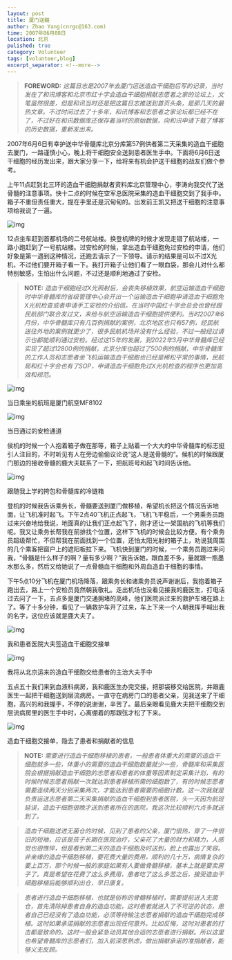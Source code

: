 ```yaml
---
layout: post
title: 厦门送髓
author: Zhao Yang(cnrgc@163.com)
time: 2007年06月08日
location: 北京
pulished: true
category: Volunteer
tags: [volunteer,blog]
excerpt_separator: <!--more-->
---
```


> **FOREWORD:** *这篇日志是2007年去厦门运送造血干细胞后写的记录，当时发在了和讯博客和北京市红十字会造血干细胞捐献志愿者之家的论坛上，文笔虽然很差，但是和讯当时还是把这篇日志推送到首页头条，是那几天的最热文章。不过时间过去了十多年，和讯博客和志愿者之家论坛都已经不在了，不过好在和讯数据库还保存着当时的原始数据，向和讯申请下载了博客的历史数据，重新发出来。*

2007年6月6日有幸护送中华骨髓库北京分库第57例供者第二天采集的造血干细胞去厦门，一路谨慎小心，晚上将干细胞安全送到患者医生手中。下面将6月6日送干细胞的经历发出来，跟大家分享一下，给将来有机会护送干细胞的战友们做个参考。

<!--more-->

上午11点赶到北三环的造血干细胞捐献者资料库北京管理中心，李涛向我交代了送骨髓的注意事项。快十二点的时候在空军总医院采集的造血干细胞交到了我手中。箱子不重但责任重大，提在手里还是沉甸甸的。出发前王凯又把送干细胞的注意事项给我说了一遍。

![img](/assets/blog_image/2007/20070608001-bjredcross-blood-center.jpg)

12点坐车赶到首都机场的二号航站楼。换登机牌的时候才发现走错了航站楼，一路小跑赶到了一号航站楼。过安检的时候，拿出造血干细胞免过安检的申请，他们好象是第一遇到这种情况，还跑去请示了一下领导。请示的结果是可以不过X光机，不过他们要开箱子看一下。我打开箱子让他们看了一眼血袋，那会儿对什么都特别敏感，生怕出什么问题，不过还是顺利地通过了安检。

> **NOTE:** *造血干细胞经过X光照射后，会丧失移植效果，航空运输造血干细胞时中华骨髓库的省级管理中心会开出一个运输造血干细胞申请造血干细胞免X光机检查或者申请手工安检的介绍信。在当时中国红十字会总会也曾经跟民航部门联合发过文，来给与航空运输造血干细胞提供便利。当时2007年6月份，中华骨髓库只有几百例捐献的案例，北京地区也只有57例，经民航送往外地的案例就更少了，很多民航机场并没有什么经验，不过一般经过请示也都能顺利通过安检。经过这15年的发展，到2022年3月中华骨髓库已经实现了超过12800例的捐献，北京分库也超过了500例的捐献，中华骨髓库的工作人员和志愿者坐飞机运输造血干细胞也已经是稀松平常的事情，民航局和红十字会也有了SOP，申请造血干细胞免过X光机检查的程序也更加高效和规范。*

![img](/assets/blog_image/2007/20070608002-boarding-pass.jpg)

当日乘坐的航班是厦门航空MF8102

![img](/assets/blog_image/2007/20070608003-captial-airport.jpg)

当日通过的安检通道

侯机的时候一个人抱着箱子做在那等，箱子上贴着一个大大的中华骨髓库的标志挺引人注目的，不时听见有人在旁边偷偷议论说“这人是送骨髓的”。候机的时候跟厦门那边的接收骨髓的鹿大夫联系了一下，把航班号和起飞时间告诉他。

![img](/assets/blog_image/2007/20070608004-my-bag-my-box.jpg)

跟随我上学的挎包和骨髓库的冷链箱

登机的时候我告诉乘务长，骨髓要送到厦门做移植，希望机长把这个情况告诉地面，让飞机准时起飞。下午2点40飞机正点起飞，飞机飞平稳后，一个男乘务员跑过来兴奋地给我说，地面真的让我们正点起飞了，刚才还让一架国航的飞机等我们呢。我又让乘务长帮我在前排找个位置，这样下飞机的时候会比较方便。有个乘务员超级帮忙，不但帮我在前面找到一个位置，还怕太阳光射的箱子上，劝说我周围的几个乘客把窗户上的遮阳板拉下来。飞机快到厦门的时候，一个乘务员跑过来问我，“骨髓是什么样子的啊？量有多少啊？”我告诉她，跟血差不多，量就跟一瓶墨水那么多，然后又给她说了一点骨髓血干细胞和外周血造血干细胞的事情。

下午5点10分飞机在厦门机场降落，跟乘务长和诸乘务员说声谢谢后，我抱着箱子跑出去，路上一个安检员竟然朝我敬礼。走出机场也没看见接我的鹿医生，打电话过去问了一下，五点多是厦门交通拥堵的高峰，他们医院派过来的救护车堵在路上了。等了十多分钟，看见了一辆救护车开了过来，车上下来一个人朝我挥手喊出我的名字，这位应该就是鹿大夫了。

![img](/assets/blog_image/2007/20070608005-sign.jpg)

我和患者医院大夫签造血干细胞交接单

![img](/assets/blog_image/2007/20070608006-handover.jpg)

我将从北京运来的造血干细胞交给患者的主治大夫手中

五点五十我们来到血液科病房，我和鹿医生办完交接，把那袋移交给医院，并跟鹿医生一起把干细胞送到层流病房。一直守在病房门口的患者父亲，见我送来了干细胞，高兴的和我握手，不停的说谢谢，辛苦了。最后亲眼看见鹿大夫把干细胞交到层流病房里的医生手中时，心离绷着的那跟弦才松了下来。

![img](/assets/blog_image/2007/20070608007-delivery-receipt.jpg)

造血干细胞交接单，隐去了患者和捐献者的信息

> **NOTE:** *需要进行造血干细胞移植的患者，一般患者体重大的需要的造血干细胞就多一些，体重小的需要的造血干细胞数量就少一些，骨髓库和采集医院会根据捐献造血干细胞的志愿者和患者的体重等因素制定采集计划，有的时候时候志愿者捐献一次就达到患者移植所需的细胞数了，有的时候志愿者需要连续两天分别采集两次，才能达到患者需要的细胞计数。这一次我就是负责运送志愿者第二天采集捐献的造血干细胞到患者医院，头一天因为航班延误，造血干细胞很晚才送到患者所在的医院，我这次比较顺利六点多就送到了。*

> *造血干细胞送进无菌仓的时候，见到了患者的父亲，厦门很热，穿了一件很旧的短袖，应该是孩子长期在医院治疗，父亲花了大量的财力和精力，人感觉也很憔悴，但是看到第二天的造血干细胞及时送到，脸上也露出了笑容。非亲缘的造血干细胞移植，要花费大量的费用，顺利的几十万，病情复杂的要上百万，那个时候一般的家庭如果有人要做骨髓移植，基本上就是要卖房子了。真是希望在花费了这么多费用，患者吃了这么多苦之后，接受造血干细胞移植后能够顺利出仓，早日康复。*

> *患者进行造血干细胞移植，也就是俗称的骨髓移植时，需要提前进入无菌仓，首先清除掉患者自身的造血功能，这时患者就进入了不可逆的状态，患者自己已经没有了造血功能，必须等待输注志愿者捐献的造血干细胞完成移植。这时如果承诺捐献的志愿者出现任何意外，比如反悔，这时对患者的打击都是致命的。这时一般会紧急动员其他合适的志愿者进行捐献。所以这里也希望骨髓库的志愿者们，加入前深思熟虑，做出捐献承诺的准捐献者，能够义无反顾。*